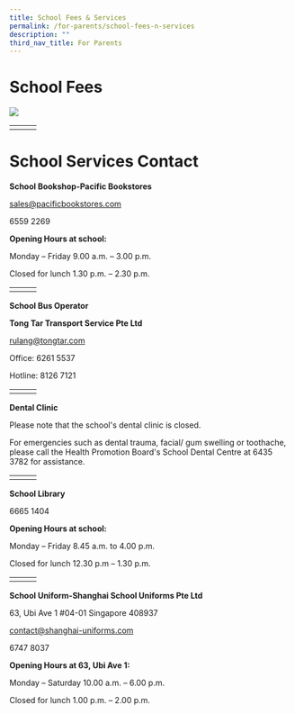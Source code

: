 ```yaml
---
title: School Fees & Services
permalink: /for-parents/school-fees-n-services
description: ""
third_nav_title: For Parents
---
```


# School Fees

![](/images/Monthly%20School%20Fees%20–%202020%20Onwards.jpg)

|  |   |   |
|---|---|---|
|  |   |   |
# School Services Contact

**School Bookshop-Pacific Bookstores**

 sales@pacificbookstores.com
 
 6559 2269

**Opening Hours at school:**

Monday – Friday 9.00 a.m. – 3.00 p.m.

Closed for lunch 1.30 p.m. – 2.30 p.m.

| |   |   |
|---|---|---|
|  |   |   |

**School Bus Operator**

**Tong Tar Transport Service Pte Ltd**

rulang@tongtar.com

Office: 6261 5537

Hotline: 8126 7121

| |   |   |
|---|---|---|
|  |   |   |


**Dental Clinic**

Please note that the school's dental clinic is closed.

For emergencies such as dental trauma, facial/ gum swelling or toothache, please call the Health Promotion Board's School Dental Centre at 
 6435 3782 for assistance. 
 
 | |   |   |
|---|---|---|
|  |   |   |

**School Library**

 6665 1404

**Opening Hours at school:**

Monday – Friday 8.45 a.m. to 4.00 p.m.

Closed for lunch 12.30 p.m – 1.30 p.m.
 
 | |   |   |
|---|---|---|
|  |   |   |

**School Uniform-Shanghai School Uniforms Pte Ltd**

63, Ubi Ave 1 #04-01 Singapore 408937

contact@shanghai-uniforms.com

6747 8037

**Opening Hours at 63, Ubi Ave 1:**

Monday – Saturday 10.00 a.m. – 6.00 p.m.

Closed for lunch 1.00 p.m. – 2.00 p.m.